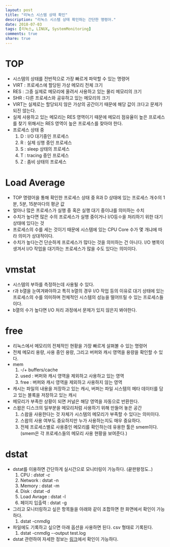 ```yaml
---
layout: post
title: "리눅스 시스템 상태 확인"
description: "리눅스 시스템 상태 확인하는 간단한 명령어."
date: 2018-07-03
tags: [리눅스, LINUX, SystemMonitoring]
comments: true
share: true
---
```


# TOP

* 시스템의 상태를 전반적으로 가장 빠르게 파악할 수 있는 명령어
* VIRT : 프로세스에 할당된 가상 메모리 전체 크기
* RES : 그중 실제로 메모리에 올려서 사용하고 있는 물리 메모리의 크기
* SHR : 다른 프로세스와 공유하고 있는 메모리의 크기
* VIRT는 실제로는 할당되지 않은 가상의 공간이기 때문에 해당 값이 크다고 문제가 되진 않는다.
* 실제 사용하고 있는 메모리는 RES 영역이기 때문에 메모리 점유율이 높은 프로세스를 찾기 위해서는 RES 영역이 높은 프로세스를 찾아야 한다.
* 프로세스 상태 중
  1. D :  I/O 대기중인 프로세스
  2. R : 실제 싱행 중인 프로세스
  3. S : sleep 상태의 프로세스
  4. T : tracing 중인 프로세스
  5. Z : 좀비 상태의 프로세스

# Load Average

* TOP 명령어을 통해 확인한 프로세스 상태 중 R과 D 상태에 있는 프로세스 개수의 1분, 5분, 15분마다의 평균 값
* 얼마나 많은 프로세스가 실행 중 혹은 실행 대기 중이냐를 의미하는 수치
* 수치가 높다면 많은 수의 프로세스가 실행 중이거나 I/O등ㅇ을 처리하기 위한 대기상태에 있다는 것
* 프로세스의 수를 세는 것이기 때문에 시스템에 있는 CPU Core 수가 몇 개냐에 따라 의미가 상대적이다.
* 수치가 높다는건 단순하게 프로세스가 많다는 것을 의미하는 건 아니다. I/O 병목이 생겨서 I/O 작업을 대기하는 프로세스가 많을 수도 있다는 의미이다.

# vmstat

* 시스템의 부하를 측정하는데 사용될 수 있다.
* r과 b열을 눈여겨봐야하고 특히 b열의 경우 I/O 작업 등의 이유로 대기 상태에 있는 프로세스의 수를 의미하며 전체적인 시스템의 성능을 떨어뜨릴 수 있는 프로세스들이다.
* b열의 수가 높다면 I/O 처리 과정에서 문제가 있지 않은지 봐야한다.

# free

* 리눅스에서 메모리의 전체적인 현황을 가장 빠르게 살펴볼 수 있는 명령어
* 전체 메모리 용량, 사용 중인 용량, 그리고 버퍼와 캐시 영역을 용량을 확인할 수 있다.
* mem
  1. -/+ buffers/cache
  2. used : 버퍼와 캐시 영역을 제외하고 사용하고 있는 영역
  3. free : 버퍼와 캐시 영역을 제외하고 사용하지 않는 영역
* 캐시는 파일의 내용을 저장하고 있는 캐시, 버퍼는 파일 시스템의 메타 데이터를 담고 있는 블록을 저장하고 있는 캐시
* 메모리가 부족한 상황이 되면 커널은 해당 영역을 자동으로 반환한다.
* 스왑은 디스크의 일부분을 메모리처럼 사용하기 위해 만들어 놓은 공간
  1. 스왑을 사용한다는 것 자체가 시스템의 메모리가 부족할 수 있다는 의미이다.
  2. 스왑의 사용 여부도 중요하지만 누가 사용하는지도 매우 중요하다.
  3. 전체 프로세스별로 사용중인 메모리를 확인하는데 유용한 툴은 smem이다.(smem은 각 프로세스들의 메모리 사용 현황을 보여준다.)

# dstat

* dstat를 이용하면 간단하게 실시간으로 모니터링이 가능하다. (끝판왕정도..)
  1. CPU : *dstat -c*
  2. Network : dstat -n
  3. Memory : dstat -m
  4. Disk : dstat -d
  5. Load Avrage : dstat -l
  6. 페이지 입출력 : dstat -g
* 그리고 모니터링하고 싶은 항목들을 아래와 같이 조합하면 한 화면에서 확인이 가능하다.
  1. dstat -cnmdlg
* 파일에도 기록하고 싶으면 아래 옵션을 사용하면 된다. csv 형태로 기록된다.
  1. dstat -cnmdlg --output test.log
* dstat 관련하여 자세한 정보는 [링크](http://dag.wiee.rs/home-made/dstat/)에서 확인이 가능하다.
